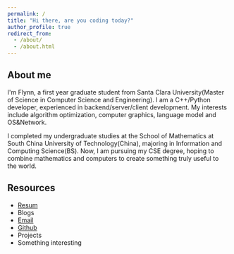 ```yaml
---
permalink: /
title: "Hi there, are you coding today?"
author_profile: true
redirect_from: 
  - /about/
  - /about.html
---
```


## About me
I'm Flynn, a first year graduate student from Santa Clara University(Master of Science in Computer Science and Engineering). I am a C++/Python developer, experienced in backend/server/client development. My interests include algorithm optimization, computer graphics, language model and OS&Network.

I completed my undergraduate studies at the School of Mathematics at South China University of Technology(China), majoring in Information and Computing Science(BS). Now, I am pursuing my CSE degree, hoping to combine mathematics and computers to create something truly useful to the world.

## Resources
- [Resum](https://github.com/MSZ-006V/MSZ-006V.github.io/blob/main/assets/CV%20-%20Yinmingren%20Fu%20-%20Software.pdf)
- Blogs
- [Email](yfu5@scu.edu)
- [Github](https://github.com/MSZ-006V)
- Projects
- Something interesting